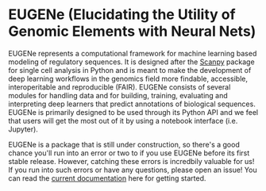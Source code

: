 # EUGENe (**E**lucidating the **U**tility of **G**enomic **E**lements with **Ne**ural Nets)

EUGENe represents a computational framework for machine learning based modeling of regulatory sequences. It is designed after the [Scanpy](https://scanpy.readthedocs.io/en/stable/) package for single cell analysis in Python and is meant to make the development of deep learning workflows in the genomics field more findable, accessible, interoperitable and reproducible (FAIR). EUGENe consists of several modules for handling data and for building, training, evaluating and interpreting deep learners that predict annotations of biological sequences. EUGENe is primarily designed to be used through its Python API and we feel that users will get the most out of it by using a notebook interface (i.e. Jupyter).

EUGENe is a package that is still under construction, so there's a good chance you'll run into an error or two to if you use EUGENe before its first stable release. However, catching these errors is incredbily valuable for us! If you run into such errors or have any questions, please open an issue! You can read the [current documentation](https://eugene-tools.readthedocs.io/en/latest/index.html) here for getting started.
